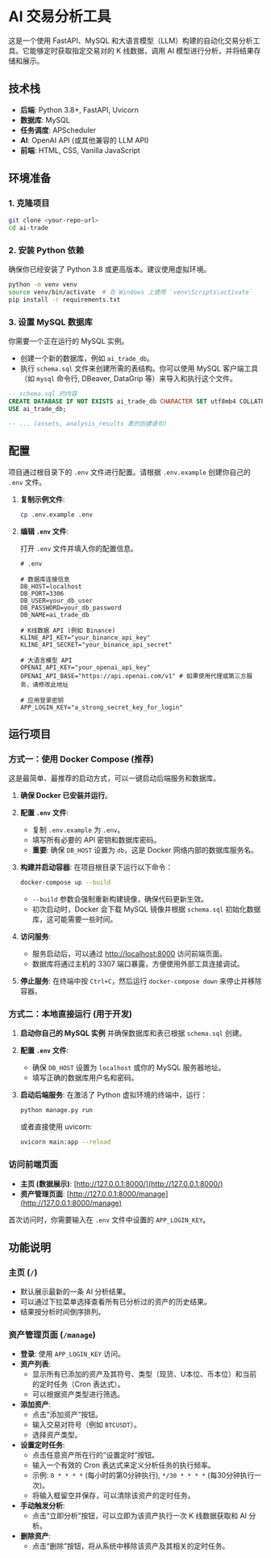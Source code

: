 # AI 交易分析工具

这是一个使用 FastAPI、MySQL 和大语言模型（LLM）构建的自动化交易分析工具。它能够定时获取指定交易对的 K 线数据，调用 AI 模型进行分析，并将结果存储和展示。

## 技术栈

- **后端**: Python 3.8+, FastAPI, Uvicorn
- **数据库**: MySQL
- **任务调度**: APScheduler
- **AI**: OpenAI API (或其他兼容的 LLM API)
- **前端**: HTML, CSS, Vanilla JavaScript

## 环境准备

### 1. 克隆项目

```bash
git clone <your-repo-url>
cd ai-trade
```

### 2. 安装 Python 依赖

确保你已经安装了 Python 3.8 或更高版本。建议使用虚拟环境。

```bash
python -m venv venv
source venv/bin/activate  # 在 Windows 上使用 `venv\Scripts\activate`
pip install -r requirements.txt
```

### 3. 设置 MySQL 数据库

你需要一个正在运行的 MySQL 实例。

- 创建一个新的数据库，例如 `ai_trade_db`。
- 执行 `schema.sql` 文件来创建所需的表结构。你可以使用 MySQL 客户端工具（如 `mysql` 命令行, DBeaver, DataGrip 等）来导入和执行这个文件。

```sql
-- schema.sql 的内容
CREATE DATABASE IF NOT EXISTS ai_trade_db CHARACTER SET utf8mb4 COLLATE utf8mb4_unicode_ci;
USE ai_trade_db;

-- ... (assets, analysis_results 表的创建语句)
```

## 配置

项目通过根目录下的 `.env` 文件进行配置。请根据 `.env.example` 创建你自己的 `.env` 文件。

1.  **复制示例文件**:

    ```bash
    cp .env.example .env
    ```

2.  **编辑 `.env` 文件**:

    打开 `.env` 文件并填入你的配置信息。

    ```dotenv
    # .env

    # 数据库连接信息
    DB_HOST=localhost
    DB_PORT=3306
    DB_USER=your_db_user
    DB_PASSWORD=your_db_password
    DB_NAME=ai_trade_db

    # K线数据 API (例如 Binance)
    KLINE_API_KEY="your_binance_api_key"
    KLINE_API_SECRET="your_binance_api_secret"

    # 大语言模型 API
    OPENAI_API_KEY="your_openai_api_key"
    OPENAI_API_BASE="https://api.openai.com/v1" # 如果使用代理或第三方服务，请修改此地址

    # 应用登录密钥
    APP_LOGIN_KEY="a_strong_secret_key_for_login"
    ```

## 运行项目

### 方式一：使用 Docker Compose (推荐)

这是最简单、最推荐的启动方式，可以一键启动后端服务和数据库。

1.  **确保 Docker 已安装并运行**。

2.  **配置 `.env` 文件**:
    -   复制 `.env.example` 为 `.env`。
    -   填写所有必要的 API 密钥和数据库密码。
    -   **重要**: 确保 `DB_HOST` 设置为 `db`，这是 Docker 网络内部的数据库服务名。

3.  **构建并启动容器**:
    在项目根目录下运行以下命令：
    ```bash
    docker-compose up --build
    ```
    -   `--build` 参数会强制重新构建镜像，确保代码更新生效。
    -   初次启动时，Docker 会下载 MySQL 镜像并根据 `schema.sql` 初始化数据库，这可能需要一些时间。

4.  **访问服务**:
    -   服务启动后，可以通过 [http://localhost:8000](http://localhost:8000) 访问前端页面。
    -   数据库将通过主机的 3307 端口暴露，方便使用外部工具连接调试。

5.  **停止服务**:
    在终端中按 `Ctrl+C`，然后运行 `docker-compose down` 来停止并移除容器。

### 方式二：本地直接运行 (用于开发)

1.  **启动你自己的 MySQL 实例** 并确保数据库和表已根据 `schema.sql` 创建。

2.  **配置 `.env` 文件**:
    -   确保 `DB_HOST` 设置为 `localhost` 或你的 MySQL 服务器地址。
    -   填写正确的数据库用户名和密码。

3.  **启动后端服务**:
    在激活了 Python 虚拟环境的终端中，运行：
    ```bash
    python manage.py run
    ```
    或者直接使用 uvicorn:
    ```bash
    uvicorn main:app --reload
    ```

### 访问前端页面

- **主页 (数据展示)**: [http://127.0.0.1:8000/](http://127.0.0.1:8000/)
- **资产管理页面**: [http://127.0.0.1:8000/manage](http://127.0.0.1:8000/manage)

首次访问时，你需要输入在 `.env` 文件中设置的 `APP_LOGIN_KEY`。

## 功能说明

### 主页 (`/`)

- 默认展示最新的一条 AI 分析结果。
- 可以通过下拉菜单选择查看所有已分析过的资产的历史结果。
- 结果按分析时间倒序排列。

### 资产管理页面 (`/manage`)

- **登录**: 使用 `APP_LOGIN_KEY` 访问。
- **资产列表**:
    - 显示所有已添加的资产及其符号、类型（现货、U本位、币本位）和当前的定时任务（Cron 表达式）。
    - 可以根据资产类型进行筛选。
- **添加资产**:
    - 点击“添加资产”按钮。
    - 输入交易对符号（例如 `BTCUSDT`）。
    - 选择资产类型。
- **设置定时任务**:
    - 点击任意资产所在行的“设置定时”按钮。
    - 输入一个有效的 Cron 表达式来定义分析任务的执行频率。
    - 示例: `0 * * * *` (每小时的第0分钟执行), `*/30 * * * *` (每30分钟执行一次)。
    - 将输入框留空并保存，可以清除该资产的定时任务。
- **手动触发分析**:
    - 点击“立即分析”按钮，可以立即为该资产执行一次 K 线数据获取和 AI 分析。
- **删除资产**:
    - 点击“删除”按钮，将从系统中移除该资产及其相关的定时任务。